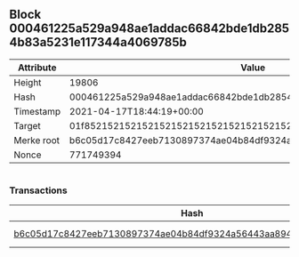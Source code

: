 ## Block 000461225a529a948ae1addac66842bde1db2854b83a5231e117344a4069785b

Attribute | Value
--- | ---
Height | 19806
Hash | 000461225a529a948ae1addac66842bde1db2854b83a5231e117344a4069785b
Timestamp | 2021-04-17T18:44:19+00:00
Target | 01f8521521521521521521521521521521521521521521521521521521521521
Merke root | b6c05d17c8427eeb7130897374ae04b84df9324a56443aa8946d6145d8e9d83a
Nonce | 771749394

```

```

### Transactions

Hash | Amount
--- | ---
[b6c05d17c8427eeb7130897374ae04b84df9324a56443aa8946d6145d8e9d83a](b6c05d17c8427eeb7130897374ae04b84df9324a56443aa8946d6145d8e9d83a.md) | 10.00000000 SKEPTI 
